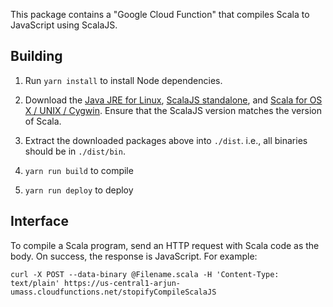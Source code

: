 This package contains a "Google Cloud Function" that compiles Scala to
JavaScript using ScalaJS.

Building
--------

1. Run `yarn install` to install Node dependencies.

2. Download the [Java JRE for Linux], [ScalaJS standalone], and
   [Scala for OS X / UNIX / Cygwin]. Ensure that the ScalaJS version matches
   the version of Scala.

3. Extract the downloaded packages above into `./dist`.  i.e., all binaries
   should be in `./dist/bin`.

4. `yarn run build` to compile

5. `yarn run deploy` to deploy

Interface
---------

To compile a Scala program, send an HTTP request with Scala code as the
body. On success, the response is JavaScript. For example:

```
curl -X POST --data-binary @Filename.scala -H 'Content-Type: text/plain' https://us-central1-arjun-umass.cloudfunctions.net/stopifyCompileScalaJS
```

[Java JRE for Linux]: http://www.oracle.com/technetwork/java/javase/downloads/server-jre8-downloads-2133154.html
[ScalaJS standalone]: https://www.scala-js.org/doc/internals/downloads.html
[Scala for OS X / UNIX / Cygwin]: https://www.scala-lang.org/download/